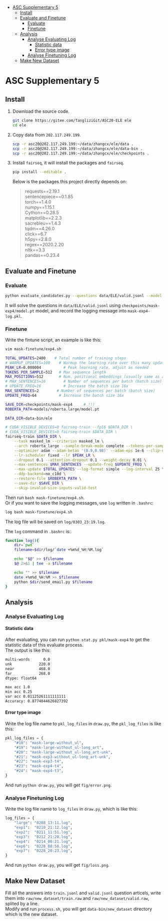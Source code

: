 
<!-- vim-markdown-toc Marked -->

* [ASC Supplementary 5](#asc-supplementary-5)
    * [Install](#install)
    * [Evaluate and Finetune](#evaluate-and-finetune)
        * [Evaluate](#evaluate)
        * [Finetune](#finetune)
    * [Analysis](#analysis)
        * [Analyse Evaluating Log](#analyse-evaluating-log)
            * [Statistic data](#statistic-data)
            * [Error type image](#error-type-image)
        * [Analyse Finetuning Log](#analyse-finetuning-log)
    * [Make New Dataset](#make-new-dataset)

<!-- vim-markdown-toc -->

# ASC Supplementary 5 

## Install

1. Download the source code.
    ```bash 
    git clone https://gitee.com/TangliziGit/ASC20-ELE ele
    cd ele 
    ```
2. Copy data from `202.117.249.199`.
    ```bash
    scp -r asc20@202.117.249.199:~/data/zhangcx/ele/data .
    scp -r asc20@202.117.249.199:~/data/zhangcx/ele/data-bin .
    scp -r asc20@202.117.249.199:~/data/zhangcx/ele/checkpoints .
    ```
3. Install `fairseq`, it will install the packages and `fairseq`.
    ```bash
    pip install --editable .
    ```

    Below is the packages this project directly depends on:
    > requests==2.19.1  
    > sentencepiece==0.1.85  
    > torch==1.4.0  
    > numpy==1.15.1  
    > Cython==0.28.5  
    > matplotlib==2.2.3  
    > sacrebleu==1.4.3  
    > tqdm==4.26.0  
    > click==6.7  
    > h5py==2.8.0  
    > regex==2020.2.20  
    > nltk==3.3  
    > pandas==0.23.4  


## Evaluate and Finetune

### Evaluate 

```bash
python evaluate_candidates.py --questions data/ELE/valid.jsonl --model checkpoints/mask-exp4 --log mask-exp4
```

It will solve the questions in `data/ELE/valid.jsonl` using `checkpoints/mask-exp4/model.pt` model, and record the logging message into `mask-exp4-log.pkl`.


### Finetune 

Write the fintune script, an example is like this:
```bash
vim mask-finetune/exp4.sh
```

```bash 
TOTAL_UPDATES=2400    # Total number of training steps
# WARMUP_UPDATES=100    # Warmup the learning rate over this many updates
PEAK_LR=0.000004          # Peak learning rate, adjust as needed
TOKENS_PER_SAMPLE=512   # Max sequence length
MAX_POSITIONS=512       # Num. positional embeddings (usually same as above)
# MAX_SENTENCES=16        # Number of sequences per batch (batch size)
# UPDATE_FREQ=16          # Increase the batch size 16x
MAX_SENTENCES=2        # Number of sequences per batch (batch size)
UPDATE_FREQ=64          # Increase the batch size 16x

SAVE_DIR=checkpoints/mask-exp4     # !!!
ROBERTA_PATH=models/roberta.large/model.pt

DATA_DIR=data-bin/ele

# CUDA_VISIBLE_DEVICES=0 fairseq-train --fp16 $DATA_DIR \
# CUDA_VISIBLE_DEVICES=0 fairseq-train $DATA_DIR \
fairseq-train $DATA_DIR \
    --task masked_lm --criterion masked_lm \
    --arch roberta_large --sample-break-mode complete --tokens-per-sample $TOKENS_PER_SAMPLE \
    --optimizer adam --adam-betas '(0.9,0.98)' --adam-eps 1e-6 --clip-norm 0.0 \
    --lr-scheduler fixed --lr $PEAK_LR \
    --dropout 0.1 --attention-dropout 0.1 --weight-decay 0.01 \
    --max-sentences $MAX_SENTENCES --update-freq $UPDATE_FREQ \
    --max-update $TOTAL_UPDATES --log-format simple --log-interval 25 \
    --ddp-backend=no_c10d \
    --restore-file $ROBERTA_PATH \
    --save-dir $SAVE_DIR \
    --skip-invalid-size-inputs-valid-test
```

Then run `bash mask-finetune/exp4.sh`.  
Or if you want to save the logging messages, use `log` written in `.bashrc`:
```bash 
log bash mask-finetune/exp4.sh
```
The log file will be saved on `log/0303_23:19.log`.  

The `log` command in `.bashrc` is:  
```bash
function log(){
    dir=`pwd`
    filename=$dir/log/`date +%m%d_%H:%M.log`

    echo "$@" >> $filename
    $@ 2>&1 | tee -a $filename

    echo "" >> $filename
    date +%m%d_%H:%M >> $filename
    python $dir/send_email.py $filename
}
```


## Analysis

### Analyse Evaluating Log

#### Statistic data

After evaluating, you can run `python stat.py pkl/mask-exp4` to get the statistic data of this evaluate process.  
The output is like this:  
```bash
multi-words      0.0
unk            220.0
near           468.0
far            268.0
dtype: float64

max acc 1.0
min acc 0.25
var acc 0.01125261111111111
Accuracy: 0.8774044626827392
```

#### Error type image

Write the log file name to `pkl_log_files` in `draw.py`, the `pkl_log_files` is like this:
```python
pkl_log_files = {
    "#18": "mask-large-without_ul",
    "#19": "mask-large-without_ul-long_art",
    "#20": "mask-large-without_ul-long_art-unk",
    "#21": "mask-exp3-without_ul-long_art-unk",
    "#22": "mask-exp3-t4",
    "#23": "mask-exp4-t4",
    "#24": "mask-exp4-t3",
}
```

And run `python draw.py`, you will get `fig/error.png`.


### Analyse Finetuning Log

Write the log file name to `log_files` in `draw.py`, which is like this:
```python
log_files = {
    "large": "0208_13:11.log",
    "exp1":  "0210_21:12.log",
    "exp2":  "0211_11:51.log",
    "exp3":  "0212_21:20.log",
    "exp4":  "0214_00:21.log",
    "exp6":  "0228_08:58.log",
    "exp7":  "0228_20:23.log",
}
```

And run `python draw.py`, you will get `fig/loss.png`.


## Make New Dataset

Fill all the answers into `train.jsonl` and `valid.jsonl` question articels, write them into `raw/new_dataset/train.raw` and `raw/new_dataset/valid.raw`, splited by a line.  
Modify and run `process.sh`, you will get `data-bin/new_dataset` directory which is the new dataset.

